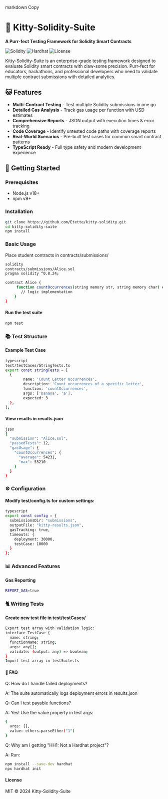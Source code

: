 markdown
Copy
# 🐾 Kitty-Solidity-Suite 

**A Purr-fect Testing Framework for Solidity Smart Contracts**

![Solidity](https://img.shields.io/badge/Solidity-0.8.24-363636?logo=solidity)
![Hardhat](https://img.shields.io/badge/Hardhat-2.0+-FF6947?logo=ethereum)
![License](https://img.shields.io/badge/License-MIT-blue)

Kitty-Solidity-Suite is an enterprise-grade testing framework designed to evaluate Solidity smart contracts with claw-some precision. Purr-fect for educators, hackathons, and professional developers who need to validate multiple contract submissions with detailed analytics.

## 🐱 Features

- **Multi-Contract Testing** - Test multiple Solidity submissions in one go
- **Detailed Gas Analysis** - Track gas usage per function with USD estimates
- **Comprehensive Reports** - JSON output with execution times & error tracking
- **Code Coverage** - Identify untested code paths with coverage reports
- **Real-World Scenarios** - Pre-built test cases for common smart contract patterns
- **TypeScript Ready** - Full type safety and modern development experience

## 🚀 Getting Started

### Prerequisites
- Node.js v18+
- npm v9+

### Installation

```bash
git clone https://github.com/Etette/kitty-solidity.git
cd kitty-solidity-suite
npm install
```
### Basic Usage
Place student contracts in contracts/submissions/

```bash
solidity
contracts/submissions/Alice.sol
pragma solidity ^0.8.24;

contract Alice {
     function countOccurrences(string memory str, string memory char) external pure override returns (uint256) {
       // logic implementation
    }
}
```
#### Run the test suite
``` bash
npm test
```
### 📚  Test Structure

#### Example Test Case
``` bash
typescript
test/testCases/StringTests.ts
export const stringTests = [
  {
        name: 'Count Letter Occurrences',
        description: 'Count occurrences of a specific letter',
        function: 'countOccurrences',
        args: ['banana', 'a'],
        expected: 3
  },
];
```
#### View results in results.json
``` bash
json
{
  "submission": "Alice.sol",
  "passedTests": 12,
  "gasUsage": {
    "countOccurrences": {
      "average": 54231,
      "max": 55210
    }
  }
}
```
### ⚙️ Configuration
#### Modify test/config.ts for custom settings:
``` bash
typescript
export const config = {
  submissionsDir: "submissions",
  outputFile: "kitty-results.json",
  gasTracking: true,
  timeouts: {
    deployment: 30000,
    testCase: 10000
  }
};
```
### 📊 Advanced Features
#### Gas Reporting
``` bash
REPORT_GAS=true 
```
### 🐈 Writing Tests
#### Create new test file in test/testCases/
``` bash
Export test array with validation logic:
interface TestCase {
  name: string;
  functionName: string;
  args: any[];
  validate: (output: any) => boolean;
}
Import test array in testSuite.ts
```
#### 🐾 FAQ
Q: How do I handle failed deployments?

A: The suite automatically logs deployment errors in results.json

Q: Can I test payable functions?

A: Yes! Use the value property in test args:

``` bash
{
  args: [],
  value: ethers.parseEther("1")
}
```
Q: Why am I getting "HH1: Not a Hardhat project"?

A: Run:
``` bash
npm install --save-dev hardhat
npx hardhat init
```
#### License
MIT © 2024 Kitty-Solidity-Suite